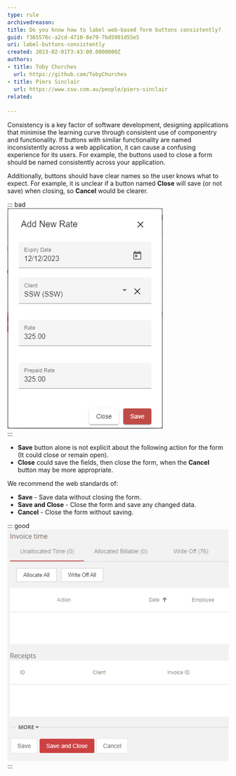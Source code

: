 ```yaml
---
type: rule
archivedreason:
title: Do you know how to label web-based form buttons consistently?
guid: f365576c-a2cd-4710-8e79-7bd5901d55e5
uri: label-buttons-consistently
created: 2023-02-01T3:43:00.0000000Z
authors:
- title: Toby Churches
  url: https://github.com/TobyChurches
- title: Piers Sinclair
  url: https://www.ssw.com.au/people/piers-sinclair
related:

---
```


Consistency is a key factor of software development, designing applications that minimise the learning curve through consistent use of componentry and functionality. If buttons with similar functionality are named inconsistently across a web application, it can cause a confusing experience for its users. For example, the buttons used to close a form should be named consistently across your application.

Additionally, buttons should have clear names so the user knows what to expect. For example, it is unclear if a button named **Close** will save (or not save) when closing, so **Cancel** would be clearer.

<!--endintro-->

::: bad  
![Figure: Bad Example - Unclear labels on the buttons](./BadButtonLabels.png)  
:::

* **Save** button alone is not explicit about the following action for the form (It could close or remain open).
* **Close** could save the fields, then close the form, when the **Cancel** button may be more appropriate.


We recommend the web standards of:

* **Save** - Save data without closing the form.
* **Save and Close** - Close the form and save any changed data.
* **Cancel**  - Close the form without saving.



::: good  
![Figure: Good Example - This form uses the standard button naming standards (and has the Default buttons set!)](./GoodFormButtonLabel.png)  
:::


